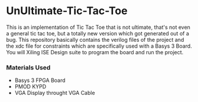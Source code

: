 # UnUltimate-Tic-Tac-Toe
This is an implementation of Tic Tac Toe that is not ultimate, that's not even a general tic tac toe, but a totally new version which got generated out of a bug. 
This repository basically contains the verilog files of the project and the xdc file for constraints which are specifically used with a Basys 3 Board.
You will Xiling ISE Design suite to program the board and run the project.

### Materials Used 
- Basys 3 FPGA Board
- PMOD KYPD
- VGA Display throught VGA Cable
